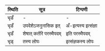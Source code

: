 | स्थिति | सूत्र | टिप्पणी |
| ----- | ------- | ------ |
| भृडँ | - | - |
| भृडँ | उपदेशेऽजनुनासिक इत् | अँ-इत्यस्य इत्संज्ञा |
| भृडँ | शेषात् कर्तरि परस्मैपदम् | इति परस्मैपदम् |
| भृड् | तस्य लोपः | इत्संज्ञकस्य लोपः |
